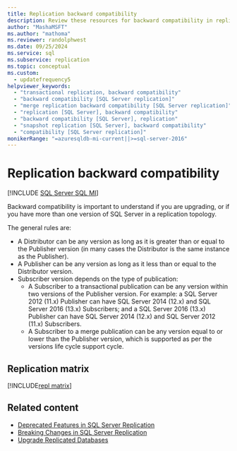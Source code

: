 ```yaml
---
title: Replication backward compatibility
description: Review these resources for backward compatibility in replication before you upgrade or if you have several versions of SQL Server in a replication topology.
author: "MashaMSFT"
ms.author: "mathoma"
ms.reviewer: randolphwest
ms.date: 09/25/2024
ms.service: sql
ms.subservice: replication
ms.topic: conceptual
ms.custom:
  - updatefrequency5
helpviewer_keywords:
  - "transactional replication, backward compatibility"
  - "backward compatibility [SQL Server replication]"
  - "merge replication backward compatibility [SQL Server replication]"
  - "replication [SQL Server], backward compatibility"
  - "backward compatibility [SQL Server], replication"
  - "snapshot replication [SQL Server], backward compatibility"
  - "compatibility [SQL Server replication]"
monikerRange: "=azuresqldb-mi-current||>=sql-server-2016"
---
```

# Replication backward compatibility

[!INCLUDE [SQL Server SQL MI](../../includes/applies-to-version/sql-asdbmi.md)]

Backward compatibility is important to understand if you are upgrading, or if you have more than one version of SQL Server in a replication topology.

The general rules are:

- A Distributor can be any version as long as it is greater than or equal to the Publisher version (in many cases the Distributor is the same instance as the Publisher).
- A Publisher can be any version as long as it less than or equal to the Distributor version.
- Subscriber version depends on the type of publication:
  - A Subscriber to a transactional publication can be any version within two versions of the Publisher version. For example: a SQL Server 2012 (11.x) Publisher can have SQL Server 2014 (12.x) and SQL Server 2016 (13.x) Subscribers; and a SQL Server 2016 (13.x) Publisher can have SQL Server 2014 (12.x) and SQL Server 2012 (11.x) Subscribers.
  - A Subscriber to a merge publication can be any version equal to or lower than the Publisher version, which is supported as per the versions life cycle support cycle.

## Replication matrix

[!INCLUDE[repl matrix](../../includes/replication-compat-matrix.md)]

## Related content

- [Deprecated Features in SQL Server Replication](../../relational-databases/replication/deprecated-features-in-sql-server-replication.md)
- [Breaking Changes in SQL Server Replication](../../relational-databases/replication/breaking-changes-in-sql-server-replication.md)
- [Upgrade Replicated Databases](../../database-engine/install-windows/upgrade-replicated-databases.md)
